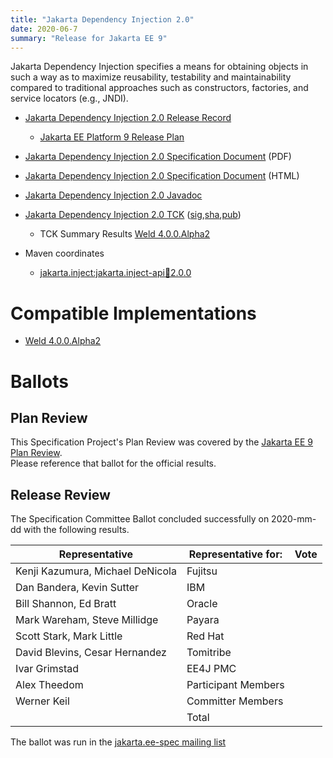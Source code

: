 ```yaml
---
title: "Jakarta Dependency Injection 2.0"
date: 2020-06-7
summary: "Release for Jakarta EE 9"
---
```


Jakarta Dependency Injection specifies a means for obtaining objects in such a way as to maximize reusability, testability and maintainability compared to traditional approaches such as constructors, factories, and service locators (e.g., JNDI).

* [Jakarta Dependency Injection 2.0 Release Record]()
  * [Jakarta EE Platform 9 Release Plan](https://eclipse-ee4j.github.io/jakartaee-platform/jakartaee9/JakartaEE9ReleasePlan)
* [Jakarta Dependency Injection 2.0 Specification Document](./injection-spec-2.0.pdf) (PDF)
* [Jakarta Dependency Injection 2.0 Specification Document](./injection-spec-2.0.html) (HTML)
* [Jakarta Dependency Injection 2.0 Javadoc](./apidocs)
* [Jakarta Dependency Injection 2.0 TCK](https://download.eclipse.org/ee4j/cdi/inject/2.0/jakarta.inject-tck-2.0.0-bin.tar.gz) ([sig](https://download.eclipse.org/ee4j/cdi/inject/2.0/jakarta.inject-tck-2.0.0-bin.tar.gz.asc),[sha](),[pub]())
  * TCK Summary Results [Weld 4.0.0.Alpha2](https://github.com/jakartaredhat/weld-inject-tck/wiki/Jakarta-Dependency-Injection-2.0-TCK-Results)

* Maven coordinates
  * [jakarta.inject:jakarta.inject-api:jar:2.0.0](https://repo1.maven.org/maven2/jakarta/inject/jakarta.inject-api/2.0.0/)


# Compatible Implementations

* [Weld 4.0.0.Alpha2](https://weld.cdi-spec.org/download/)

# Ballots

## Plan Review

[//]: # (For Jakarta EE 9, the Platform Plan Review covered 95% of the Specification Projects.  For those Projects, just use the following statement in this Plan Review section:)

This Specification Project's Plan Review was covered by the [Jakarta EE 9 Plan Review](https://jakarta.ee/specifications/platform/9/).  
Please reference that ballot for the official results.

[//]: # (If your Project was required to do a standalone Plan Review...  You'll need to perform an official Plan Review ballot and record the results here.)

## Release Review

The Specification Committee Ballot concluded successfully on 2020-mm-dd with the following results.

| Representative                                 | Representative for: | Vote |
|------------------------------------------------|---------------------|------|
| Kenji Kazumura, Michael DeNicola               | Fujitsu             |      |
| Dan Bandera, Kevin Sutter                      | IBM                 |      |
| Bill Shannon, Ed Bratt                         | Oracle              |      |
| Mark Wareham, Steve Millidge                   | Payara              |      |
| Scott Stark, Mark Little                       | Red Hat             |      |
| David Blevins, Cesar Hernandez                 | Tomitribe           |      |
| Ivar Grimstad                                  | EE4J PMC            |      |
| Alex Theedom                                   | Participant Members |      |
| Werner Keil                                    | Committer Members   |      |
|                                                | Total               |      |

The ballot was run in the [jakarta.ee-spec mailing list]()
